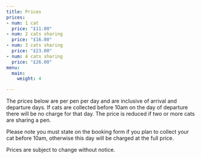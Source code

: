 ```yaml
---
title: Prices
prices:
- num: 1 cat
  price: "£11.00"
- num: 2 cats sharing
  price: "£16.00"
- num: 3 cats sharing
  price: "£23.00"
- num: 4 cats sharing
  price: "£26.00"
menu:
  main:
    weight: 4

---
```

The prices below are per pen per day and are inclusive of arrival and departure days. If cats are collected before 10am on the day of departure there will be no charge for that day. The price is reduced if two or more cats are sharing a pen.

Please note you must state on the booking form if you plan to collect your cat before 10am, otherwise this day will be charged at the full price.

Prices are subject to change without notice.
